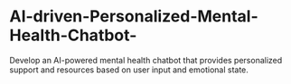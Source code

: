# AI-driven-Personalized-Mental-Health-Chatbot-
Develop an AI-powered mental health chatbot that provides personalized support and resources based on user input and emotional state.
